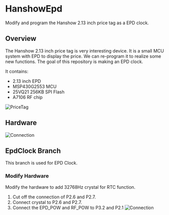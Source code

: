# HanshowEpd
Modify and program the Hanshow 2.13 inch price tag as a EPD clock. 

## Overview
The Hanshow 2.13 inch price tag is very interesting device. It is a small MCU system with EPD to display the price. 
We can re-program it to realize some new functions. The goal of this repository is making an EPD clock.

It contains:
* 2.13 inch EPD
* MSP430G2553 MCU
* 25VQ21 256KB SPI Flash
* A7106 RF chip

![PriceTag](https://github.com/xxp1943/HanshowEpd/blob/EpdClock/Images/HSPriceTag.png)

## Hardware
![Connection](https://github.com/xxp1943/HanshowEpd/blob/EpdClock/Images/HardwareConnection.png)

## EpdClock Branch
This branch is used for EPD Clock.

### Modify Hardware
Modify the hardware to add 32768Hz crystal for RTC function.
1. Cut off the connection of P2.6 and P2.7.
2. Connect crystal to P2.6 and P2.7.
3. Connect the EPD_POW and RF_POW to P3.2 and P2.1
![Connection](https://github.com/xxp1943/HanshowEpd/blob/EpdClock/Images/Modify.png)
